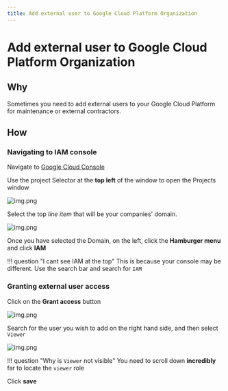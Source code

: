 ```yaml
---
title: Add external user to Google Cloud Platform Organization
---
```


# Add external user to Google Cloud Platform Organization

## Why

Sometimes you need to add external users to your Google Cloud Platform for maintenance or external contractors.

## How

### Navigating to IAM console

Navigate to [Google Cloud Console](https://console.cloud.google.com/home/dashboard)

Use the project Selector at the **top left** of the window to open the Projects window

![img.png](../../assets/gcloud-select-org-project.png)

Select the top _line item_ that will be your companies' domain.

![img.png](../../assets/gcloud-select-org.png)

Once you have selected the Domain, on the left, click the **Hamburger menu** and click **IAM**

!!! question "I cant see IAM at the top"
    This is because your console may be different. Use the search bar and search for `IAM`


### Granting external user access

Click on the **Grant access** button

![img.png](../../assets/gcloud-grant-access-buttom.png)

Search for the user you wish to add on the right hand side, and then select `Viewer`

![img.png](../../assets/gcloud-add-user-viewer.png)

!!! question "Why is `Viewer` not visible"
    You need to scroll down **incredibly** far to locate the `viewer` role

Click **save**
